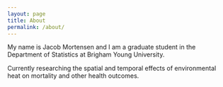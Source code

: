 ```yaml
---
layout: page
title: About
permalink: /about/
---
```

My name is Jacob Mortensen and I am a graduate student in the Department of Statistics at Brigham Young University. 

Currently researching the spatial and temporal effects of 
environmental heat on mortality and other health outcomes. 

